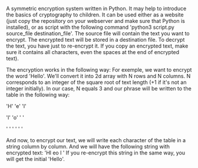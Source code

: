 A symmetric encryption system written in Python. 
It may help to introduce the basics of cryptography to children. 
It can be used either as a website (just copy the repository on your webserver and make sure that Python is installed), or as script with the following command 'python3 script.py source_file destination_file'. The source file will contain the text you want to encrypt. The encrypted text will be stored in a destination file.
To decrypt the text, you have just to re-encrypt it. If you copy an encrypted text, make sure it contains all characters, even the spaces at the end of encrypted text).

The encryption works in the following way:
    For exemple, we want to encrypt the word 'Hello'. 
    We'll convert it into 2d array with N rows and N columns. N corresponds to an integer of the square root of text length (+1 if it's not an integer initially). In our case, N equals 3 and our phrase will be written to the table in the following way:

'H'  'e'  'l'

'l'  'o'  ' '

' '  ' '  ' '

And now, to encrypt our text, we will write each character of the table in a string column by column. And we will have the following string with encrypted text: 'Hl eo l  ' 
If you re-encrypt this string in the same way, you will get the initial 'Hello'. 
